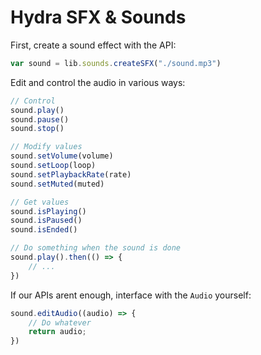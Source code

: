 # Hydra SFX & Sounds
First, create a sound effect with the API:
```js
var sound = lib.sounds.createSFX("./sound.mp3")
```
Edit and control the audio in various ways:
```js
// Control
sound.play()
sound.pause()
sound.stop()

// Modify values
sound.setVolume(volume)
sound.setLoop(loop)
sound.setPlaybackRate(rate)
sound.setMuted(muted)

// Get values
sound.isPlaying()
sound.isPaused()
sound.isEnded()

// Do something when the sound is done
sound.play().then(() => {
    // ...
})
```

If our APIs arent enough, interface with the `Audio` yourself:
```js
sound.editAudio((audio) => {
    // Do whatever
    return audio;
})
```